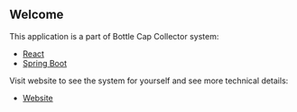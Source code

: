 ## Welcome
This application is a part of Bottle Cap Collector system:<br />
* [React](https://github.com/RangerBlue/bottle-cap-collector-front/)
* [Spring Boot](https://github.com/RangerBlue/BottleCapCollector/)

Visit website to see the system for yourself and see more technical details:<br />
* [Website](https://rangerblue.github.io/bottle-cap-collector-front/)
